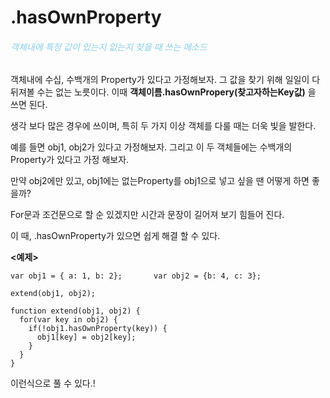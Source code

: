 # .hasOwnProperty

<h6 style="color:skyblue"> 객체내에 특정 값이 있는지 없는지 찾을 때 쓰는 메소드 </h6>



객체내에 수십, 수백개의 Property가 있다고 가정해보자. 그 값을 찾기 위해 일일이 다 뒤져볼 수는 없는 노릇이다. 이때 	**객체이름.hasOwnPropery(찾고자하는Key값)** 	을 쓰면 된다.



생각 보다 많은 경우에 쓰이며, 특히  두 가지 이상 객체를 다룰 때는 더욱 빛을 발한다. 

예를 들면  obj1, obj2가 있다고 가정해보자. 그리고  이 두 객체들에는 수백개의 Property가 있다고 가정 해보자.

만약 obj2에만 있고, obj1에는 없는Property를 obj1으로 넣고 싶을 땐 어떻게 하면 좋을까?



For문과 조건문으로 할 순 있겠지만 시간과 문장이 길어져 보기 힘들어 진다.

이 때, .hasOwnProperty가 있으면 쉽게 해결 할 수 있다.



**<예제>**

```
var obj1 = { a: 1, b: 2};		var obj2 = {b: 4, c: 3};

extend(obj1, obj2);

function extend(obj1, obj2) {
  for(var key in obj2) {
    if(!obj1.hasOwnProperty(key)) {
      obj1[key] = obj2[key];
    }
  }
}
```

이런식으로 풀 수 있다.!



